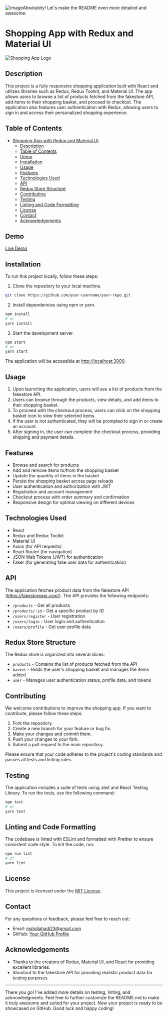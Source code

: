 ![image](https://github.com/mahdiahadi/shopping-redux/assets/109126668/b124d8be-b4fa-495c-8bf3-f6b2b92bca9a)Absolutely! Let's make the README even more detailed and awesome:

# Shopping App with Redux and Material UI

![Shopping App Logo](/path/to/your/logo.png)

## Description

This project is a fully responsive shopping application built with React and utilizes libraries such as Redux, Redux Toolkit, and Material UI. The app allows users to browse a list of products fetched from the fakestore API, add items to their shopping basket, and proceed to checkout. The application also features user authentication with Redux, allowing users to sign in and access their personalized shopping experience.

## Table of Contents

- [Shopping App with Redux and Material UI](#shopping-app-with-redux-and-material-ui)
  - [Description](#description)
  - [Table of Contents](#table-of-contents)
  - [Demo](#demo)
  - [Installation](#installation)
  - [Usage](#usage)
  - [Features](#features)
  - [Technologies Used](#technologies-used)
  - [API](#api)
  - [Redux Store Structure](#redux-store-structure)
  - [Contributing](#contributing)
  - [Testing](#testing)
  - [Linting and Code Formatting](#linting-and-code-formatting)
  - [License](#license)
  - [Contact](#contact)
  - [Acknowledgements](#acknowledgements)

## Demo

[Live Demo](https://reduxcenter.netlify.app/)


## Installation

To run this project locally, follow these steps:

1. Clone the repository to your local machine.

```bash
git clone https://github.com/your-username/your-repo.git
```

2. Install dependencies using npm or yarn.

```bash
npm install
# or
yarn install
```

3. Start the development server.

```bash
npm start
# or
yarn start
```

The application will be accessible at [http://localhost:3000](http://localhost:3000).

## Usage

1. Upon launching the application, users will see a list of products from the fakestore API.
2. Users can browse through the products, view details, and add items to their shopping basket.
3. To proceed with the checkout process, users can click on the shopping basket icon to view their selected items.
4. If the user is not authenticated, they will be prompted to sign in or create an account.
5. After signing in, the user can complete the checkout process, providing shipping and payment details.

## Features

- Browse and search for products
- Add and remove items to/from the shopping basket
- Update the quantity of items in the basket
- Persist the shopping basket across page reloads
- User authentication and authorization with JWT
- Registration and account management
- Checkout process with order summary and confirmation
- Responsive design for optimal viewing on different devices

## Technologies Used

- React
- Redux and Redux Toolkit
- Material UI
- Axios (for API requests)
- React Router (for navigation)
- JSON Web Tokens (JWT) for authentication
- Faker (for generating fake user data for authentication)

## API

The application fetches product data from the fakestore API (https://fakestoreapi.com/). The API provides the following endpoints:

- `/products` - Get all products
- `/products/:id` - Get a specific product by ID
- `/users/register` - User registration
- `/users/login` - User login and authentication
- `/users/profile` - Get user profile data

## Redux Store Structure

The Redux store is organized into several slices:

- `products` - Contains the list of products fetched from the API
- `basket` - Holds the user's shopping basket and manages the items added
- `user` - Manages user authentication status, profile data, and tokens

## Contributing

We welcome contributions to improve the shopping app. If you want to contribute, please follow these steps:

1. Fork the repository.
2. Create a new branch for your feature or bug fix.
3. Make your changes and commit them.
4. Push your changes to your fork.
5. Submit a pull request to the main repository.

Please ensure that your code adheres to the project's coding standards and passes all tests and linting rules.

## Testing

The application includes a suite of tests using Jest and React Testing Library. To run the tests, use the following command:

```bash
npm test
# or
yarn test
```

## Linting and Code Formatting

The codebase is linted with ESLint and formatted with Prettier to ensure consistent code style. To lint the code, run:

```bash
npm run lint
# or
yarn lint
```

## License

This project is licensed under the [MIT License](LICENSE).

## Contact

For any questions or feedback, please feel free to reach out:

- Email: mahdiahadi23@gmail.com
- GitHub: [Your GitHub Profile](https://github.com/mahdiahadi)

## Acknowledgements

- Thanks to the creators of Redux, Material UI, and React for providing excellent libraries.
- Shoutout to the fakestore API for providing realistic product data for testing purposes.

---
There you go! I've added more details on testing, linting, and acknowledgments. Feel free to further customize the README.md to make it truly awesome and suited for your project. Now your project is ready to be showcased on GitHub. Good luck and happy coding!
